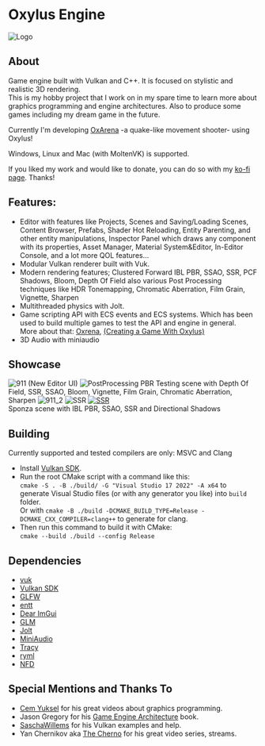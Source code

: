 # Oxylus Engine
![Logo](https://cdn.discordapp.com/attachments/1012357737256058924/1109482685388312677/OXLogoBanner.png)     
## About   
Game engine built with Vulkan and C++. It is focused on  stylistic and realistic 3D rendering.        
This is my hobby project that I work on in my spare time to learn more about graphics programming and engine architectures. 
Also to produce some games including my dream game in the future.

Currently I'm developing [OxArena](https://github.com/Hatrickek/OxArena) -a quake-like movement shooter- using Oxylus!

Windows, Linux and Mac (with MoltenVK) is supported.

If you liked my work and would like to donate, you can do so with my [ko-fi page](https://ko-fi.com/hatrickek). Thanks!

## Features:     
- Editor with features like Projects, Scenes and Saving/Loading Scenes, Content
Browser, Prefabs, Shader Hot Reloading, Entity Parenting, and other entity
manipulations, Inspector Panel which draws any component with its properties,
Asset Manager, Material System&Editor, In-Editor Console, and a lot more QOL
features...
- Modular Vulkan renderer built with Vuk.
- Modern rendering features; Clustered Forward IBL PBR, SSAO, SSR, PCF Shadows,
Bloom, Depth Of Field also various Post Processing techniques like HDR
Tonemapping, Chromatic Aberration, Film Grain, Vignette, Sharpen
- Multithreaded physics with Jolt.   
- Game scripting API with ECS events and ECS systems. Which has been used to
build multiple games to test the API and engine in general.   
 More about that: [Oxrena](https://github.com/Hatrickek/OxArena), [(Creating a Game With Oxylus)](https://hatrickek.github.io/blog/oxylus-first-game)
- 3D Audio with miniaudio

## Showcase
![911](https://cdn.discordapp.com/attachments/1012357737256058924/1164661835610464387/image.png?ex=654406db&is=653191db&hm=78980e1510de7ca9cd4fc352faa71fda54c4ac920a4e6384fca7dcf3886eea16&)
(New Editor UI)
![PostProcessing](https://cdn.discordapp.com/attachments/882355531463938078/1101916100414931066/image.png)
PBR Testing scene with Depth Of Field, SSR, SSAO, Bloom, Vignette, Film Grain, Chromatic Aberration, Sharpen
![911_2](https://media.discordapp.net/attachments/1012357737256058924/1123353179455750325/image_1.png?width=1051&height=586)
![SSR](https://cdn.discordapp.com/attachments/1012357737256058924/1093471555679432815/image.png)
[![SSR](https://cdn.discordapp.com/attachments/1012357737256058924/1095085960858976387/image.png)](https://youtu.be/nu4_uiTNB5Q)    
Sponza scene with IBL PBR, SSAO, SSR and Directional Shadows

## Building
Currently supported and tested compilers are only: MSVC and Clang
- Install [Vulkan SDK](https://vulkan.lunarg.com/sdk/home).
- Run the root CMake script with a command like this:       
`cmake -S . -B ./build/ -G "Visual Studio 17 2022" -A x64` to generate Visual Studio files (or with any generator you like) into `build` folder.   
Or with `cmake -B ./build -DCMAKE_BUILD_TYPE=Release -DCMAKE_CXX_COMPILER=clang++` to generate for clang.    
- Then run this command to build it with CMake:   
`cmake --build ./build --config Release`   

## Dependencies
- [vuk](https://github.com/martty/vuk)
- [Vulkan SDK](https://www.lunarg.com/vulkan-sdk/)
- [GLFW](https://github.com/glfw/glfw)
- [entt](https://github.com/skypjack/entt)
- [Dear ImGui](https://github.com/ocornut/imgui)
- [GLM](https://github.com/g-truc/glm)
- [Jolt](https://github.com/jrouwe/JoltPhysics)
- [MiniAudio](https://github.com/mackron/miniaudio)
- [Tracy](https://github.com/wolfpld/tracy)
- [ryml](https://github.com/biojppm/rapidyaml)
- [NFD](https://github.com/btzy/nativefiledialog-extended)

## Special Mentions and Thanks To
- [Cem Yuksel](https://www.youtube.com/@cem_yuksel/videos) for his great videos about graphics programming.
- Jason Gregory for his [Game Engine Architecture](https://www.gameenginebook.com/) book.
- [SaschaWillems](https://github.com/SaschaWillems/Vulkan) for his Vulkan examples and help. 
- Yan Chernikov aka [The Cherno](https://www.youtube.com/channel/UCQ-W1KE9EYfdxhL6S4twUNw) for his great video series, streams.
